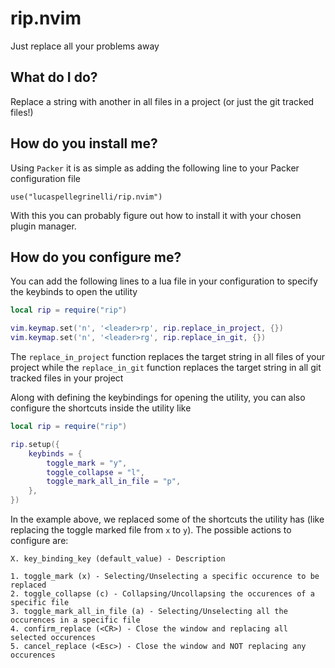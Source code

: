 # rip.nvim

Just replace all your problems away

## What do I do?

Replace a string with another in all files in a project (or just the git tracked files!)

## How do you install me?

Using `Packer` it is as simple as adding the following line to your Packer configuration file

```use("lucaspellegrinelli/rip.nvim")```

With this you can probably figure out how to install it with your chosen plugin manager.

## How do you configure me?

You can add the following lines to a lua file in your configuration to specify the keybinds to open the utility

```lua
local rip = require("rip")

vim.keymap.set('n', '<leader>rp', rip.replace_in_project, {})
vim.keymap.set('n', '<leader>rg', rip.replace_in_git, {})
```

The `replace_in_project` function replaces the target string in all files of your project while the `replace_in_git` function replaces the target string in all git tracked files in your project

Along with defining the keybindings for opening the utility, you can also configure the shortcuts inside the utility like

```lua
local rip = require("rip")

rip.setup({
    keybinds = {
        toggle_mark = "y",
        toggle_collapse = "l",
        toggle_mark_all_in_file = "p",
    },
})
```

In the example above, we replaced some of the shortcuts the utility has (like replacing the toggle marked file from `x` to `y`). The possible actions to configure are:

```
X. key_binding_key (default_value) - Description

1. toggle_mark (x) - Selecting/Unselecting a specific occurence to be replaced
2. toggle_collapse (c) - Collapsing/Uncollapsing the occurences of a specific file
3. toggle_mark_all_in_file (a) - Selecting/Unselecting all the occurences in a specific file
4. confirm_replace (<CR>) - Close the window and replacing all selected occurences
5. cancel_replace (<Esc>) - Close the window and NOT replacing any occurences
```
